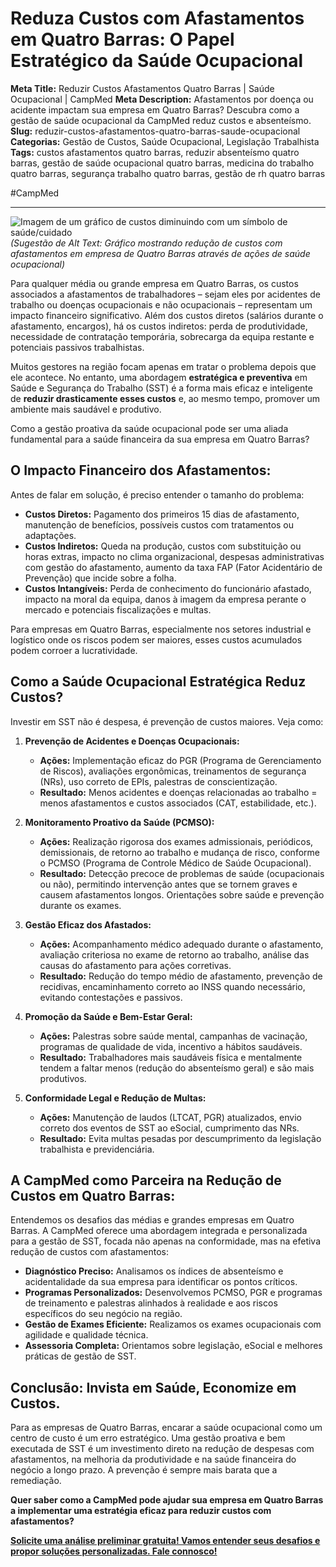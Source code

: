 # Reduza Custos com Afastamentos em Quatro Barras: O Papel Estratégico da Saúde Ocupacional

**Meta Title:** Reduzir Custos Afastamentos Quatro Barras | Saúde Ocupacional | CampMed
**Meta Description:** Afastamentos por doença ou acidente impactam sua empresa em Quatro Barras? Descubra como a gestão de saúde ocupacional da CampMed reduz custos e absenteísmo.
**Slug:** reduzir-custos-afastamentos-quatro-barras-saude-ocupacional
**Categorias:** Gestão de Custos, Saúde Ocupacional, Legislação Trabalhista
**Tags:** custos afastamentos quatro barras, reduzir absenteísmo quatro barras, gestão de saúde ocupacional quatro barras, medicina do trabalho quatro barras, segurança trabalho quatro barras, gestão de rh quatro barras

#CampMed

---

![Imagem de um gráfico de custos diminuindo com um símbolo de saúde/cuidado](placeholder_imagem_custos_afastamentos_qb.jpg) *(Sugestão de Alt Text: Gráfico mostrando redução de custos com afastamentos em empresa de Quatro Barras através de ações de saúde ocupacional)*

Para qualquer média ou grande empresa em Quatro Barras, os custos associados a afastamentos de trabalhadores – sejam eles por acidentes de trabalho ou doenças ocupacionais e não ocupacionais – representam um impacto financeiro significativo. Além dos custos diretos (salários durante o afastamento, encargos), há os custos indiretos: perda de produtividade, necessidade de contratação temporária, sobrecarga da equipa restante e potenciais passivos trabalhistas.

Muitos gestores na região focam apenas em tratar o problema depois que ele acontece. No entanto, uma abordagem **estratégica e preventiva** em Saúde e Segurança do Trabalho (SST) é a forma mais eficaz e inteligente de **reduzir drasticamente esses custos** e, ao mesmo tempo, promover um ambiente mais saudável e produtivo.

Como a gestão proativa da saúde ocupacional pode ser uma aliada fundamental para a saúde financeira da sua empresa em Quatro Barras?

## O Impacto Financeiro dos Afastamentos:

Antes de falar em solução, é preciso entender o tamanho do problema:

*   **Custos Diretos:** Pagamento dos primeiros 15 dias de afastamento, manutenção de benefícios, possíveis custos com tratamentos ou adaptações.
*   **Custos Indiretos:** Queda na produção, custos com substituição ou horas extras, impacto no clima organizacional, despesas administrativas com gestão do afastamento, aumento da taxa FAP (Fator Acidentário de Prevenção) que incide sobre a folha.
*   **Custos Intangíveis:** Perda de conhecimento do funcionário afastado, impacto na moral da equipa, danos à imagem da empresa perante o mercado e potenciais fiscalizações e multas.

Para empresas em Quatro Barras, especialmente nos setores industrial e logístico onde os riscos podem ser maiores, esses custos acumulados podem corroer a lucratividade.

## Como a Saúde Ocupacional Estratégica Reduz Custos?

Investir em SST não é despesa, é prevenção de custos maiores. Veja como:

1.  **Prevenção de Acidentes e Doenças Ocupacionais:**
    *   **Ações:** Implementação eficaz do PGR (Programa de Gerenciamento de Riscos), avaliações ergonômicas, treinamentos de segurança (NRs), uso correto de EPIs, palestras de conscientização.
    *   **Resultado:** Menos acidentes e doenças relacionadas ao trabalho = menos afastamentos e custos associados (CAT, estabilidade, etc.).

2.  **Monitoramento Proativo da Saúde (PCMSO):**
    *   **Ações:** Realização rigorosa dos exames admissionais, periódicos, demissionais, de retorno ao trabalho e mudança de risco, conforme o PCMSO (Programa de Controle Médico de Saúde Ocupacional).
    *   **Resultado:** Detecção precoce de problemas de saúde (ocupacionais ou não), permitindo intervenção antes que se tornem graves e causem afastamentos longos. Orientações sobre saúde e prevenção durante os exames.

3.  **Gestão Eficaz dos Afastados:**
    *   **Ações:** Acompanhamento médico adequado durante o afastamento, avaliação criteriosa no exame de retorno ao trabalho, análise das causas do afastamento para ações corretivas.
    *   **Resultado:** Redução do tempo médio de afastamento, prevenção de recidivas, encaminhamento correto ao INSS quando necessário, evitando contestações e passivos.

4.  **Promoção da Saúde e Bem-Estar Geral:**
    *   **Ações:** Palestras sobre saúde mental, campanhas de vacinação, programas de qualidade de vida, incentivo a hábitos saudáveis.
    *   **Resultado:** Trabalhadores mais saudáveis física e mentalmente tendem a faltar menos (redução do absenteísmo geral) e são mais produtivos.

5.  **Conformidade Legal e Redução de Multas:**
    *   **Ações:** Manutenção de laudos (LTCAT, PGR) atualizados, envio correto dos eventos de SST ao eSocial, cumprimento das NRs.
    *   **Resultado:** Evita multas pesadas por descumprimento da legislação trabalhista e previdenciária.

## A CampMed como Parceira na Redução de Custos em Quatro Barras:

Entendemos os desafios das médias e grandes empresas em Quatro Barras. A CampMed oferece uma abordagem integrada e personalizada para a gestão de SST, focada não apenas na conformidade, mas na efetiva redução de custos com afastamentos:

*   **Diagnóstico Preciso:** Analisamos os índices de absenteísmo e acidentalidade da sua empresa para identificar os pontos críticos.
*   **Programas Personalizados:** Desenvolvemos PCMSO, PGR e programas de treinamento e palestras alinhados à realidade e aos riscos específicos do seu negócio na região.
*   **Gestão de Exames Eficiente:** Realizamos os exames ocupacionais com agilidade e qualidade técnica.
*   **Assessoria Completa:** Orientamos sobre legislação, eSocial e melhores práticas de gestão de SST.

## Conclusão: Invista em Saúde, Economize em Custos.

Para as empresas de Quatro Barras, encarar a saúde ocupacional como um centro de custo é um erro estratégico. Uma gestão proativa e bem executada de SST é um investimento direto na redução de despesas com afastamentos, na melhoria da produtividade e na saúde financeira do negócio a longo prazo. A prevenção é sempre mais barata que a remediação.

**Quer saber como a CampMed pode ajudar sua empresa em Quatro Barras a implementar uma estratégia eficaz para reduzir custos com afastamentos?**

[**Solicite uma análise preliminar gratuita! Vamos entender seus desafios e propor soluções personalizadas. Fale connosco!**](https://campmedocupacional.com/?page_id=233)

